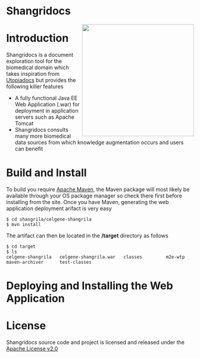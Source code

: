 # Shangridocs

<img src="https://github.com/darth-pr/shangrila/blob/master/doc/logo.png" align="right" width="300" />

# Introduction
Shangridocs is a document exploration tool for the biomedical domain which takes inspiration
from [Utopiadocs](http://utopiadocs.com/) but provides the following killer features
 * A fully functional Java EE Web Application (.war) for deployment in application servers such as Apache Tomcat
 * Shangridocs consults many more biomedical data sources from which knowledge augmentation occurs and users can benefit
 
# Build and Install
To build you require [Apache Maven](https://maven.apache.org/), the Maven package will most likely 
be available through your OS package manager so check there first before installing from the site.
Once you have Maven, generating the web application deployment arifact is very easy
```
$ cd shangrila/celgene-shangrila
$ mvn install
```
The artifact can then be located in the **/target** directory as follows
```
$ cd target
$ ls 
celgene-shangrila	celgene-shangrila.war	classes			m2e-wtp			maven-archiver		test-classes
```

# Deploying and Installing the Web Application


# License
Shangridocs source code and project is licensed and released under the [Apache License v2.0]() 

